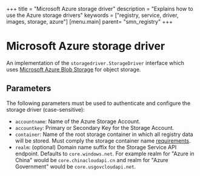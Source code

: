 +++
title = "Microsoft Azure storage driver"
description = "Explains how to use the Azure storage drivers"
keywords = ["registry, service, driver, images, storage,  azure"]
[menu.main]
parent= "smn_registry" 
+++


# Microsoft Azure storage driver

An implementation of the `storagedriver.StorageDriver` interface which uses [Microsoft Azure Blob Storage][azure-blob-storage] for object storage.

## Parameters

The following parameters must be used to authenticate and configure the storage driver (case-sensitive):

* `accountname`: Name of the Azure Storage Account.
* `accountkey`: Primary or Secondary Key for the Storage Account.
* `container`: Name of the root storage container in which all registry data will be stored. Must comply the storage container name [requirements][create-container-api].
* `realm`: (optional) Domain name suffix for the Storage Service API endpoint. Defaults to `core.windows.net`. For example realm for "Azure in China" would be `core.chinacloudapi.cn` and realm for "Azure Government" would be `core.usgovcloudapi.net`.


[azure-blob-storage]: http://azure.microsoft.com/en-us/services/storage/
[create-container-api]: https://msdn.microsoft.com/en-us/library/azure/dd179468.aspx